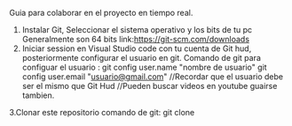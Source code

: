 Guia para colaborar en el proyecto en tiempo real.
1. Instalar Git, Seleccionar el sistema operativo y los bits de tu pc Generalmente son 64 bits
   link:https://git-scm.com/downloads
2. Iniciar session en Visual Studio code con tu cuenta de Git hud, posteriormente configurar el usuario en git.
     Comando de git para configuar el usuario : git config user.name "nombre de usuario"
                                                git config user.email "usuario@gmail.com"
   //Recordar que el usuario debe ser el mismo que Git Hud
   //Pueden buscar videos en youtube guairse tambien.
    
3.Clonar este repositorio
 comando de git: git clone 
